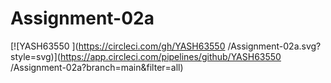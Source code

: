 # Assignment-02a
[![YASH63550
](https://circleci.com/gh/YASH63550
/Assignment-02a.svg?style=svg)](https://app.circleci.com/pipelines/github/YASH63550
/Assignment-02a?branch=main&filter=all)
